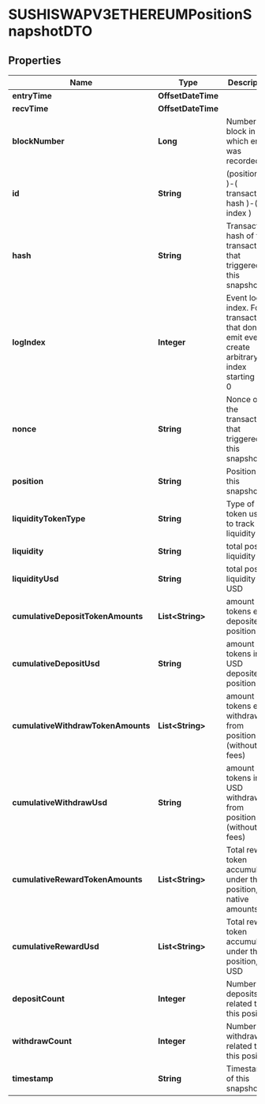 

# SUSHISWAPV3ETHEREUMPositionSnapshotDTO



## Properties

| Name | Type | Description | Notes |
|------------ | ------------- | ------------- | -------------|
|**entryTime** | **OffsetDateTime** |  |  [optional] |
|**recvTime** | **OffsetDateTime** |  |  [optional] |
|**blockNumber** | **Long** | Number of block in which entity was recorded. |  [optional] |
|**id** | **String** |  (position id )-( transaction hash )-( log index )  |  [optional] |
|**hash** | **String** | Transaction hash of the transaction that triggered this snapshot |  [optional] |
|**logIndex** | **Integer** | Event log index. For transactions that don&#39;t emit event, create arbitrary index starting from 0 |  [optional] |
|**nonce** | **String** | Nonce of the transaction that triggered this snapshot |  [optional] |
|**position** | **String** | Position of this snapshot |  [optional] |
|**liquidityTokenType** | **String** | Type of token used to track liquidity |  [optional] |
|**liquidity** | **String** | total position liquidity |  [optional] |
|**liquidityUsd** | **String** | total position liquidity in USD |  [optional] |
|**cumulativeDepositTokenAmounts** | **List&lt;String&gt;** | amount of tokens ever deposited to position |  [optional] |
|**cumulativeDepositUsd** | **String** | amount of tokens in USD deposited to position |  [optional] |
|**cumulativeWithdrawTokenAmounts** | **List&lt;String&gt;** | amount of tokens ever withdrawn from position (without fees) |  [optional] |
|**cumulativeWithdrawUsd** | **String** | amount of tokens in USD withdrawn from position (without fees) |  [optional] |
|**cumulativeRewardTokenAmounts** | **List&lt;String&gt;** | Total reward token accumulated under this position, in native amounts |  [optional] |
|**cumulativeRewardUsd** | **List&lt;String&gt;** | Total reward token accumulated under this position, in USD |  [optional] |
|**depositCount** | **Integer** | Number of deposits related to this position |  [optional] |
|**withdrawCount** | **Integer** | Number of withdrawals related to this position |  [optional] |
|**timestamp** | **String** | Timestamp of this snapshot |  [optional] |



